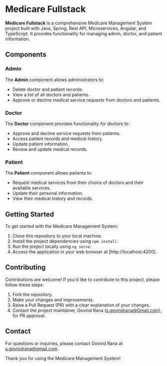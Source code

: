 # Medicare Fullstack

**Medicare Fullstack** is a comprehensive Medicare Management System project built with Java, Spring, Rest API, Microservices, Angular, and TypeScript. It provides functionality for managing admin, doctor, and patient information.

## Components

### Admin

The **Admin** component allows administrators to:

- Delete doctor and patient records.
- View a list of all doctors and patients.
- Approve or decline medical service requests from doctors and patients.

### Doctor

The **Doctor** component provides functionality for doctors to:

- Approve and decline service requests from patients.
- Access patient records and medical history.
- Update patient information.
- Review and update medical records.

### Patient

The **Patient** component allows patients to:

- Request medical services from their choice of doctors and their available services.
- Update their personal information.
- View their medical history and records.

## Getting Started

To get started with the Medicare Management System:

1. Clone this repository to your local machine.
2. Install the project dependencies using `npm install`.
3. Run the project locally using `ng serve`.
4. Access the application in your web browser at [http://localhost:4200].

## Contributing

Contributions are welcome! If you'd like to contribute to this project, please follow these steps:

1. Fork the repository.
2. Make your changes and improvements.
3. Raise a Pull Request (PR) with a clear explanation of your changes.
4. Contact the project maintainer, Govind Rana (s.govindrana@Gmail.com), for PR approval.

## Contact

For questions or inquiries, please contact Govind Rana at s.govindrana@gmail.com.

Thank you for using the Medicare Management System!
